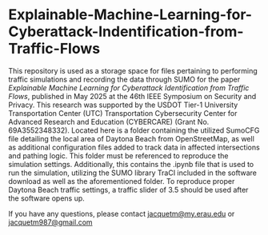 # Explainable-Machine-Learning-for-Cyberattack-Indentification-from-Traffic-Flows

This repository is used as a storage space for files pertaining to performing traffic simulations and recording the data through SUMO for the paper 	_Explainable Machine Learning for Cyberattack Identification from Traffic Flows_, published in May 2025 at the 46th IEEE Symposium on Security and Privacy. This research was supported by the USDOT Tier-1 University Transportation Center (UTC) Transportation Cybersecurity Center for Advanced Research and Education (CYBERCARE) (Grant No. 69A3552348332).
Located here is a folder containing the utilized SumoCFG file detailing the local area of Daytona Beach from OpenStreetMap, as well as additional configuration files added to track data in affected intersections and pathing logic. This folder must be referenced to reproduce the simulation settings. 
Additionally, this contains the .ipynb file that is used to run the simulation, utilizing the SUMO library TraCI included in the software download as well as the aforementioned folder. To reproduce proper Daytona Beach traffic settings, a traffic slider of 3.5 should be used after the software opens up. 

If you have any questions, please contact jacquetm@my.erau.edu or jacquetm987@gmail.com
